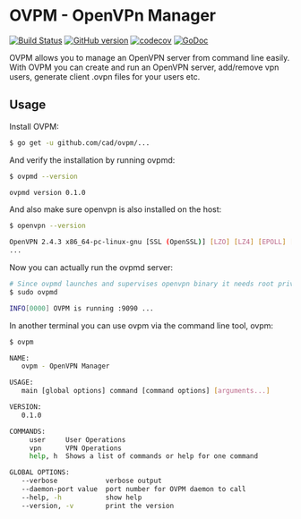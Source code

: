 # OVPM - OpenVPn Manager

[![Build Status](https://travis-ci.org/cad/ovpm.svg?branch=master)](https://travis-ci.org/cad/ovpm)
[![GitHub version](https://badge.fury.io/gh/cad%2Fovpm.svg)](https://badge.fury.io/gh/cad%2Fovpm)
[![codecov](https://codecov.io/gh/cad/ovpm/branch/master/graph/badge.svg)](https://codecov.io/gh/cad/ovpm)
[![GoDoc](https://godoc.org/github.com/cad/ovpm?status.svg)](https://godoc.org/github.com/cad/ovpm)

OVPM allows you to manage an OpenVPN server from command line easily. With OVPM you can create and run an OpenVPN server, add/remove vpn users, generate client .ovpn files for your users etc. 

## Usage

Install OVPM:

```bash
$ go get -u github.com/cad/ovpm/...
```

And verify the installation by running ovpmd:

```bash
$ ovpmd --version

ovpmd version 0.1.0
```

And also make sure openvpn is also installed on the host:

```bash
$ openvpn --version

OpenVPN 2.4.3 x86_64-pc-linux-gnu [SSL (OpenSSL)] [LZO] [LZ4] [EPOLL] [PKCS11] [MH/PKTINFO]
...

```

Now you can actually run the ovpmd server:

```bash
# Since ovpmd launches and supervises openvpn binary it needs root privileges.
$ sudo ovpmd

INFO[0000] OVPM is running :9090 ...                    
```

In another terminal you can use ovpm via the command line tool, ovpm:

```bash
$ ovpm 

NAME:
   ovpm - OpenVPN Manager

USAGE:
   main [global options] command [command options] [arguments...]

VERSION:
   0.1.0

COMMANDS:
     user     User Operations
     vpn      VPN Operations
     help, h  Shows a list of commands or help for one command

GLOBAL OPTIONS:
   --verbose            verbose output
   --daemon-port value  port number for OVPM daemon to call
   --help, -h           show help
   --version, -v        print the version

```
